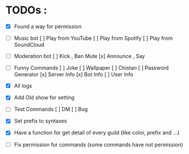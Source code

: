 # TODOs :

- [x] Found a way for permission

- [ ] Music bot
      [ ] Play from YouTube
      [ ] Play from Spotify
      [ ] Play from SoundCloud

- [ ] Moderation bot
      [ ] Kick , Ban Mute
      [x] Announce , Say

- [ ] Funny Commands
      [ ] Joke
      [ ] Wallpaper
      [ ] Chistan
      [ ] Password Generator
      [x] Server Info
      [x] Bot Info
      [ ] User Info

- [x] All logs

- [x] Add Old show for setting

- [ ] Test Commands
      [ ] DM
      [ ] Bug

- [x] Set prefix to syntaxes
- [x] Have a function for get detail of every guild (like color, prefix and ...)
- [ ] Fix permission for commands (some commands have not permission)
